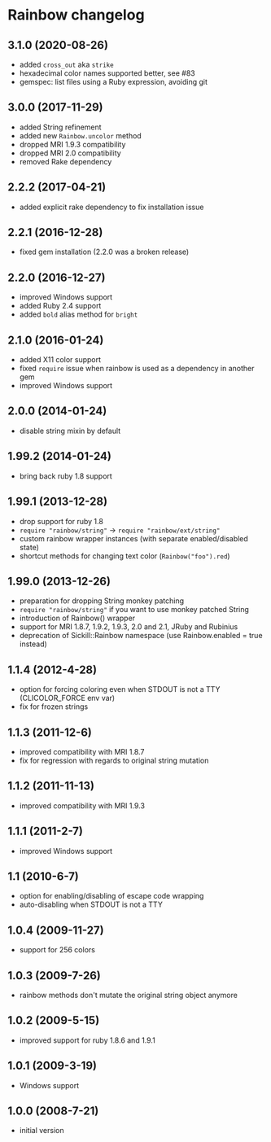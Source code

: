 # Rainbow changelog

## 3.1.0 (2020-08-26)

- added `cross_out` aka `strike`
- hexadecimal color names supported better, see #83
- gemspec: list files using a Ruby expression, avoiding git

## 3.0.0 (2017-11-29)

- added String refinement
- added new `Rainbow.uncolor` method
- dropped MRI 1.9.3 compatibility
- dropped MRI 2.0 compatibility
- removed Rake dependency

## 2.2.2 (2017-04-21)

- added explicit rake dependency to fix installation issue

## 2.2.1 (2016-12-28)

- fixed gem installation (2.2.0 was a broken release)

## 2.2.0 (2016-12-27)

- improved Windows support
- added Ruby 2.4 support
- added `bold` alias method for `bright`

## 2.1.0 (2016-01-24)

- added X11 color support
- fixed `require` issue when rainbow is used as a dependency in another gem
- improved Windows support

## 2.0.0 (2014-01-24)

- disable string mixin by default

## 1.99.2 (2014-01-24)

- bring back ruby 1.8 support

## 1.99.1 (2013-12-28)

- drop support for ruby 1.8
- `require "rainbow/string"` -> `require "rainbow/ext/string"`
- custom rainbow wrapper instances (with separate enabled/disabled state)
- shortcut methods for changing text color (`Rainbow("foo").red`)

## 1.99.0 (2013-12-26)

- preparation for dropping String monkey patching
- `require "rainbow/string"` if you want to use monkey patched String
- introduction of Rainbow() wrapper
- support for MRI 1.8.7, 1.9.2, 1.9.3, 2.0 and 2.1, JRuby and Rubinius
- deprecation of Sickill::Rainbow namespace (use Rainbow.enabled = true instead)

## 1.1.4 (2012-4-28)

- option for forcing coloring even when STDOUT is not a TTY (CLICOLOR_FORCE env var)
- fix for frozen strings

## 1.1.3 (2011-12-6)

- improved compatibility with MRI 1.8.7
- fix for regression with regards to original string mutation

## 1.1.2 (2011-11-13)

- improved compatibility with MRI 1.9.3

## 1.1.1 (2011-2-7)

- improved Windows support

## 1.1 (2010-6-7)

- option for enabling/disabling of escape code wrapping
- auto-disabling when STDOUT is not a TTY

## 1.0.4 (2009-11-27)

- support for 256 colors

## 1.0.3 (2009-7-26)

- rainbow methods don't mutate the original string object anymore

## 1.0.2 (2009-5-15)

- improved support for ruby 1.8.6 and 1.9.1

## 1.0.1 (2009-3-19)

- Windows support

## 1.0.0 (2008-7-21)

- initial version
